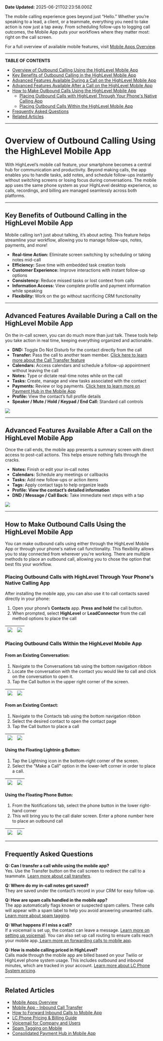 **Date Updated:** 2025-06-21T02:23:58.000Z

  
The mobile calling experience goes beyond just “Hello.” Whether you’re speaking to a lead, a client, or a teammate, everything you need to take action is now just a tap away. From scheduling follow-ups to logging call outcomes, the Mobile App puts your workflows where they matter most: right on the call screen.  
  
For a full overview of available mobile features, visit [Mobile Apps Overview](https://help.gohighlevel.com/en/support/solutions/articles/155000001702).

---

**TABLE OF CONTENTS**

* [Overview of Outbound Calling Using the HighLevel Mobile App](#Overview-of-Outbound-Calling-Using-the-HighLevel-Mobile-App)
* [Key Benefits of Outbound Calling in the HighLevel Mobile App](#Key-Benefits-of-Outbound-Calling-in-the-HighLevel-Mobile-App)
* [Advanced Features Available During a Call on the HighLevel Mobile App](#Advanced-Features-Available-During-a-Call-on-the%C2%A0HighLevel-Mobile-App)
* [Advanced Features Available After a Call on the HighLevel Mobile App](#Advanced-Features-Available-After-a-Call-on-the-HighLevel-Mobile-App)
* [How to Make Outbound Calls Using the HighLevel Mobile App](#How-to-Make-Outbound-Calls-Using-the-HighLevel-Mobile-App)  
   * [Placing Outbound Calls with HighLevel Through Your Phone's Native Calling App](#Placing-Outbound-Calls-with-HighLevel-Through-Your-Phone's-Native-Calling-App)  
   * [Placing Outbound Calls Within the HighLevel Mobile App](#Placing-Outbound-Calls-Within-the-HighLevel-Mobile-App)
* [Frequently Asked Questions](#Frequently-Asked-Questions)
* [Related Articles](#Related-Articles)

---

# **Overview of Outbound Calling Using the HighLevel Mobile App**

  
With HighLevel’s mobile call feature, your smartphone becomes a central hub for communication and productivity. Beyond making calls, the app enables you to handle tasks, add notes, and schedule follow-ups instantly without switching screens or losing focus during conversations. The mobile app uses the same phone system as your HighLevel desktop experience, so calls, recordings, and billing are managed seamlessly across both platforms.

---

## **Key Benefits of Outbound Calling in the HighLevel Mobile App**

  
Mobile calling isn’t just about talking, it’s about acting. This feature helps streamline your workflow, allowing you to manage follow-ups, notes, payments, and more!

  
* **Real-time Action:** Eliminate screen switching by scheduling or taking notes mid-call
* **Efficiency:** Save time with embedded task creation tools
* **Customer Experience:** Improve interactions with instant follow-up options
* **Consistency:** Reduce missed tasks or lost context from calls
* **Information Access:** View complete profile and payment information while speaking
* **Flexibility:** Work on the go without sacrificing CRM functionality

---

## **Advanced Features Available During a Call on the** **HighLevel Mobile App**

  
On the in-call screen, you can do much more than just talk. These tools help you take action in real time, keeping everything organized and actionable. 

  
* **DND:** Toggle Do Not Disturb for the contact directly from the call
* **Transfer:** Pass the call to another team member. [Click here to learn more about the Call Transfer feature ](https://help.gohighlevel.com/en/support/solutions/articles/155000005438)
* **Calendars:** Access calendars and schedule a follow-up appointment without leaving the call
* **Notes:** Type or dictate real-time notes while on the call
* **Tasks:** Create, manage and view tasks associated with the contact
* **Payments:** Review or log payments. [Click here to learn more on Payment Hub in the Mobile App](https://help.gohighlevel.com/en/support/solutions/articles/155000004164)
* **Profile:** View the contact’s full profile details
* **Speaker / Mute / Hold / Keypad / End Call:** Standard call controls  
    
![](https://s3.amazonaws.com/cdn.freshdesk.com/data/helpdesk/attachments/production/155048501073/original/huzdnifRg97zK7kpHDLM_mX3s8C3VIBgzg.png?1750273045)

---

## **Advanced Features Available After a Call on the HighLevel Mobile App**

  
Once the call ends, the mobile app presents a summary screen with direct access to post-call actions. This helps ensure nothing falls through the cracks.  
  
* **Notes:** Finish or edit your in-call notes
* **Calendars:** Schedule any meetings or callbacks
* **Tasks:** Add new follow-ups or action items
* **Tags:** Apply contact tags to help organize leads
* **Profile: View the contact’s detailed information**
* **DND / Message / Call Back:** Take immediate next steps with a tap  
    
![](https://s3.amazonaws.com/cdn.freshdesk.com/data/helpdesk/attachments/production/155048637679/original/_Febsgi1L434BUMiz5C6lDDHhFPNw-M-iA.png?1750437419)

---

## **How to Make Outbound Calls Using the HighLevel Mobile App**

  
You can make outbound calls using either through the HighLevel Mobile App or through your phone's native call functionality. This flexibility allows you to stay connected from wherever you're working. There are multiple methods to place an outbound call, allowing you to chose the option that best fits your workflow.
  
  
### **Placing Outbound Calls with HighLevel Through Your Phone's Native Calling App**

  
After installing the mobile app, you can also use it to call contacts saved directly in your phone:  
  
1. Open your phone’s **Contacts** app. **Press and hold** the call button.
2. When prompted, select **HighLevel** or **LeadConnector** from the call method options to place the call

  
| ![](https://s3.amazonaws.com/cdn.freshdesk.com/data/helpdesk/attachments/production/155048637457/original/O18Nv3rehz_qXNWNIhPyMjYF_YqwPVsFgA.png?1750437113) | ![](https://s3.amazonaws.com/cdn.freshdesk.com/data/helpdesk/attachments/production/155048637550/original/mI2Al8fmR9rwqhp6Fr9HEvDyAfTMfKul8w.png?1750437248) |
| ------------------------------------------------------------------------------------------------------------------------------------------------------------ | ------------------------------------------------------------------------------------------------------------------------------------------------------------ |

###   

### **Placing Outbound Calls Within the HighLevel Mobile App**

  
#### **From an Existing Conversation:**

  
1. Navigate to the Conversations tab using the bottom navigation ribbon
2. Locate the conversation with the contact you would like to call and click on the conversation to open it.
3. Tap the Call button in the upper right corner of the screen.

  
| ![](https://s3.amazonaws.com/cdn.freshdesk.com/data/helpdesk/attachments/production/155048505571/original/DK9aEoSdwZLnclEPx-sQ7fz4vuEGXQspmQ.png?1750284070) | ![](https://s3.amazonaws.com/cdn.freshdesk.com/data/helpdesk/attachments/production/155048505603/original/YKkyTgVe6t-1FHLlS14-zaEboGFf72QOig.png?1750284127) |
| ------------------------------------------------------------------------------------------------------------------------------------------------------------ | ------------------------------------------------------------------------------------------------------------------------------------------------------------ |
  
  
#### **From an Existing Contact:**

  
1. Navigate to the Contacts tab using the bottom navigation ribbon
2. Select the desired contact to open the contact page
3. Tap the Call button to place a call

  
| ![](https://s3.amazonaws.com/cdn.freshdesk.com/data/helpdesk/attachments/production/155048636708/original/4rWoag9XwG5Dn9_agFtOtspXgaUd6SePog.png?1750436275) | ![](https://s3.amazonaws.com/cdn.freshdesk.com/data/helpdesk/attachments/production/155048636806/original/vDHEHiiUGkB386F2rzfPpVEO5TZErxc6PQ.png?1750436370) |
| ------------------------------------------------------------------------------------------------------------------------------------------------------------ | ------------------------------------------------------------------------------------------------------------------------------------------------------------ |
  
  
#### **Using the Floating Lightnin** **g** **Button:**

  
1. Tap the Lightning icon in the bottom-right corner of the screen.
2. Select the "Make a Call" option in the lower-left corner in order to place a call.

  
| ![](https://s3.amazonaws.com/cdn.freshdesk.com/data/helpdesk/attachments/production/155048637042/original/ZSJJYOlYiZ2JMk2gyDrfxNUi78BS9bGqtg.png?1750436587) | ![](https://s3.amazonaws.com/cdn.freshdesk.com/data/helpdesk/attachments/production/155048637215/original/h4wp4tOPhP2yPhLrYynivYqN8h0Qq3GHMA.png?1750436724) |
| ------------------------------------------------------------------------------------------------------------------------------------------------------------ | ------------------------------------------------------------------------------------------------------------------------------------------------------------ |

####   

#### **Using the Floating Phone** **Button:**

  
1. From the Notifications tab, select the phone button in the lower right-hand corner
2. This will bring you to the call dialer screen. Enter a phone number here to place an outbound call

  
| ![](https://s3.amazonaws.com/cdn.freshdesk.com/data/helpdesk/attachments/production/155048637278/original/uzeW7WNPPzQe5unzgg8I5CZiISwexwUXlQ.png?1750436822) | ![](https://s3.amazonaws.com/cdn.freshdesk.com/data/helpdesk/attachments/production/155048637313/original/MS09SKH5IZzSpgPZUBRa8NCxiMoCiAk2pg.png?1750436871) |
| ------------------------------------------------------------------------------------------------------------------------------------------------------------ | ------------------------------------------------------------------------------------------------------------------------------------------------------------ |

---

## **Frequently Asked Questions**

  
**Q: Can I transfer a call while using the mobile app?**  
Yes. Use the Transfer button on the call screen to redirect the call to a teammate. [Learn more about call transfers](https://help.gohighlevel.com/en/support/solutions/articles/155000005438).

  
**Q: Where do my in-call notes get saved?**  
They are saved under the contact’s record in your CRM for easy follow-up.

  
**Q: How are spam calls handled in the mobile app?**  
The app automatically flags known or suspected spam callers. These calls will appear with a spam label to help you avoid answering unwanted calls. [Learn more about spam tagging](https://help.gohighlevel.com/en/support/solutions/articles/155000005215).

  
**Q: What happens if I miss a call?**  
If a voicemail is set up, the contact can leave a message. [Learn more on setting up voicemail](https://help.gohighlevel.com/en/support/solutions/articles/48001146671). You can also set up call routing to ensure calls reach your mobile app.[ Learn more on forwarding calls to mobile app](https://help.gohighlevel.com/en/support/solutions/articles/48001224659).

  
**Q: How is mobile calling priced in HighLevel?**  
Calls made through the mobile app are billed based on your Twilio or HighLevel phone system usage. This includes outbound and inbound minutes, which are tracked in your account. [Learn more about LC Phone System pricing](https://help.gohighlevel.com/en/support/solutions/articles/48001223556).

---

## **Related Articles**

  
* [](https://help.gohighlevel.com/en/support/solutions/articles/155000005438)[Mobile Apps Overview](https://help.gohighlevel.com/en/support/solutions/articles/155000001702)
* [Mobile App - Inbound Call Transfer](https://help.gohighlevel.com/en/support/solutions/articles/155000005438)
* [How to Forward Inbound Calls to Mobile App](https://help.gohighlevel.com/en/support/solutions/articles/48001224659)
* [LC Phone Pricing & Billing Guide](https://help.gohighlevel.com/en/support/solutions/articles/48001223556)
* [Voicemail for Company and Users](https://help.gohighlevel.com/en/support/solutions/articles/48001146671)
* [Spam Tagging on Mobile](https://help.gohighlevel.com/en/support/solutions/articles/155000005215)
* [Consolidated Payment Hub in Mobile App](https://help.gohighlevel.com/en/support/solutions/articles/155000004164)